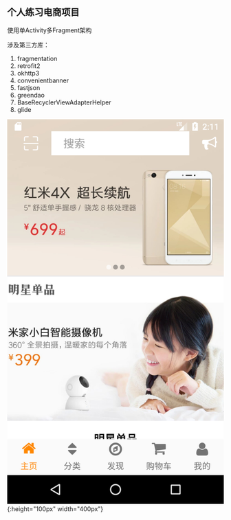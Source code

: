 ## 个人练习电商项目

使用单Activity多Fragment架构

涉及第三方库：

1. fragmentation
2. retrofit2
3. okhttp3
4. convenientbanner
5. fastjson
6. greendao
7. BaseRecyclerViewAdapterHelper
8. glide

![首页](https://github.com/cloud9527/MiEc/blob/master/pic/Screenshot_1516803108.png?raw=true){:height="100px" width="400px"}
